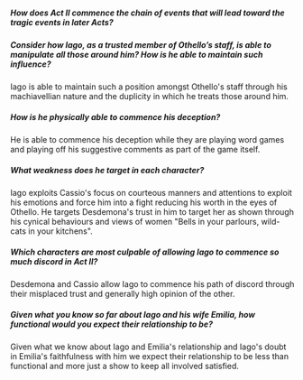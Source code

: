 ##### How does Act II commence the chain of events that will lead toward the tragic events in later Acts?


##### Consider how Iago, as a trusted member of Othello’s staff, is able to manipulate all those around him? How is he able to maintain such influence?
Iago is able to maintain such a position amongst Othello's staff through his machiavellian nature and the duplicity in which he treats those around him. 

##### How is he physically able to commence his deception?
He is able to commence his deception while they are playing word games and playing off his suggestive comments as part of the game itself. 

##### What weakness does he target in each character?
Iago exploits Cassio's focus on courteous manners and attentions to exploit his emotions and force him into a fight reducing his worth in the eyes of Othello. He targets Desdemona's trust in him to target her as shown through his cynical behaviours and views of women "Bells in your parlours, wild-cats in your kitchens". 

##### Which characters are most culpable of allowing Iago to commence so much discord in Act II?
Desdemona and Cassio allow Iago to commence his path of discord through their misplaced trust and generally high opinion of the other. 

##### Given what you know so far about Iago and his wife Emilia, how functional would you expect their relationship to be?
Given what we know about Iago and Emilia's relationship and Iago's doubt in Emilia's faithfulness with him we expect their relationship to be less than functional and more just a show to keep all involved satisfied. 